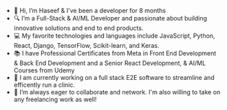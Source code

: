 - 👋 Hi, I’m Haseef & I've been a developer for 8 months
- 🔍 I’m a Full-Stack & AI/ML Developer and passionate about building innovative solutions and end to end products.
- 💻 My favorite technologies and languages include JavaScript, Python, React, Django, TensorFlow, Scikit-learn, and Keras.
- 📚 I have Professional Certificates from Meta in Front End Development & Back End Development and a Senior React Development, & AI/ML Courses from Udemy
- 🌴 I am currently working on a full stack E2E software to streamline and efficently run a clinic. 
- 🌟 I’m always eager to collaborate and network. I'm also willing to take on any freelancing work as well!
<!---
HaseefMi/HaseefMi is a ✨ special ✨ repository because its `README.md` (this file) appears on your GitHub profile.
You can click the Preview link to take a look at your changes.
--->
